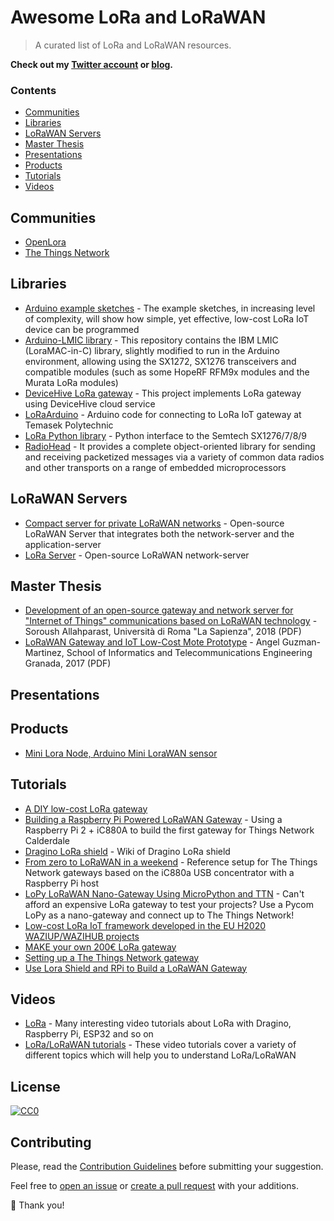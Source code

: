 # Awesome LoRa and LoRaWAN

> A curated list of LoRa and LoRaWAN resources.

**Check out my [Twitter account](https://twitter.com/emmecilab) or [blog](https://www.emmecilab.net).**

### Contents

- [Communities](#communities)
- [Libraries](#libraries)
- [LoRaWAN Servers](#lorawan-servers)
- [Master Thesis](#master-thesis)
- [Presentations](#presentations)
- [Products](#products)
- [Tutorials](#tutorials)
- [Videos](#videos)


## Communities

- [OpenLora](https://openlora.com/forum/)
- [The Things Network](https://www.thethingsnetwork.org/forum/)


## Libraries

- [Arduino example sketches](https://github.com/CongducPham/LowCostLoRaGw/tree/master/Arduino#arduino-example-sketches) - The example sketches, in increasing level of complexity, will show how simple, yet effective, low-cost LoRa IoT device can be programmed
- [Arduino-LMIC library](https://github.com/mcci-catena/arduino-lmic) - This repository contains the IBM LMIC (LoraMAC-in-C) library, slightly modified to run in the Arduino environment, allowing using the SX1272, SX1276 transceivers and compatible modules (such as some HopeRF RFM9x modules and the Murata LoRa modules)
- [DeviceHive LoRa gateway](https://github.com/devicehive/lora-gateway) - This project implements LoRa gateway using DeviceHive cloud service
- [LoRaArduino](https://github.com/lupyuen/LoRaArduino) - Arduino code for connecting to LoRa IoT gateway at Temasek Polytechnic 
- [LoRa Python library](https://github.com/mayeranalytics/pySX127x) -  Python interface to the Semtech SX1276/7/8/9
- [RadioHead](https://www.airspayce.com/mikem/arduino/RadioHead/) - It provides a complete object-oriented library for sending and receiving packetized messages via a variety of common data radios and other transports on a range of embedded microprocessors


## LoRaWAN Servers

- [Compact server for private LoRaWAN networks](https://github.com/gotthardp/lorawan-server) - Open-source LoRaWAN Server that integrates both the network-server and the application-server
- [LoRa Server](https://www.loraserver.io/) - Open-source LoRaWAN network-server


## Master Thesis

- [Development of an open-source gateway and network server for "Internet of Things" communications based on LoRaWAN technology](http://vlsi.diet.uniroma1.it/downloads/Thesis_Allahparast.pdf) - Soroush Allahparast, Università di Roma "La Sapienza", 2018 (PDF)
- [LoRaWAN Gateway and IoT Low-Cost Mote Prototype](http://wpd.ugr.es/~jorgenavarro/thesis/2017_TFG_AngelGuzmanMartinez.pdf) -  Angel Guzman-Martinez, School of Informatics and Telecommunications Engineering Granada, 2017 (PDF)


## Presentations

## Products

- [Mini Lora Node, Arduino Mini LoraWAN sensor](https://github.com/hallard/Mini-LoRa)


## Tutorials

- [A DIY low-cost LoRa gateway](http://cpham.perso.univ-pau.fr/LORA/RPIgateway.html)
- [Building a Raspberry Pi Powered LoRaWAN Gateway](https://www.rs-online.com/designspark/building-a-raspberry-pi-powered-lorawan-gateway) - Using a Raspberry Pi 2 + iC880A to build the first gateway for Things Network Calderdale
- [Dragino LoRa shield](http://wiki.dragino.com/index.php?title=Lora_Shield) - Wiki of Dragino LoRa shield
- [From zero to LoRaWAN in a weekend](https://github.com/ttn-zh/ic880a-gateway/wiki) - Reference setup for The Things Network gateways based on the iC880a USB concentrator with a Raspberry Pi host
- [LoPy LoRaWAN Nano-Gateway Using MicroPython and TTN](https://www.hackster.io/bucknalla/lopy-lorawan-nano-gateway-using-micropython-and-ttn-a9fb19) - Can't afford an expensive LoRa gateway to test your projects? Use a Pycom LoPy as a nano-gateway and connect up to The Things Network!
- [Low-cost LoRa IoT framework developed in the EU H2020 WAZIUP/WAZIHUB projects](https://github.com/CongducPham/LowCostLoRaGw#connect-a-radio-module-to-your-end-device)
- [MAKE your own 200€ LoRa gateway](https://github.com/mirakonta/lora_gateway/wiki)
- [Setting up a The Things Network gateway](https://oisec.net/blog/ttn-gateway-rak831-ic880a) 
- [Use Lora Shield and RPi to Build a LoRaWAN Gateway](https://www.instructables.com/id/Use-Lora-Shield-and-RPi-to-Build-a-LoRaWAN-Gateway/) 


## Videos

- [LoRa](https://www.youtube.com/playlist?list=PL3XBzmAj53Rkkogh-lti58h_GkhzU1n7U) - Many interesting video tutorials about LoRa with Dragino, Raspberry Pi, ESP32 and so on
- [LoRa/LoRaWAN tutorials](https://www.youtube.com/playlist?list=PLmL13yqb6OxdeOi97EvI8QeO8o-PqeQ0g) - These video tutorials cover a variety of different topics which will help you to understand LoRa/LoRaWAN


## License

[![CC0](https://i.creativecommons.org/p/zero/1.0/88x31.png)](https://creativecommons.org/publicdomain/zero/1.0/)


## Contributing

Please, read the [Contribution Guidelines](https://github.com/mcicolella/lora-lorawan/blob/master/contributing.md) before submitting your suggestion.

Feel free to [open an issue](https://github.com/mcicolella/awesome-lora-lorawan/issues) or [create a pull request](https://github.com/mcicolella/awesome-lora-lorawan/pulls) with your additions.

:star2: Thank you!
